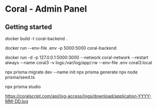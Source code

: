 # Coral - Admin Panel



## Getting started

<!-- Create Docker container -->
docker build -t coral-backend .

<!-- Run Docker container -->
docker run --env-file .env -p 5000:5000 coral-backend

docker run -d -p 127.0.0.1:5000:3000 --network coral-network --restart always --name coral3 -v logs:/var/log/app/:rw --env-file .env coral3:local


<!-- Working widt DB -->
npx prisma migrate dev --name init
npx prisma generate
npx node prisma/seed.ts

<!-- prisma -->
npx prisma studio

<!-- Logs -->
https://coralscript.com/api/log-access/logs/download/application-YYYY-MM-DD.log
